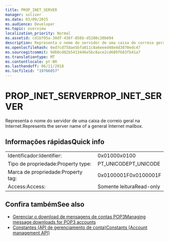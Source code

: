 ```yaml
---
title: PROP_INET_SERVER
manager: soliver
ms.date: 03/09/2015
ms.audience: Developer
ms.topic: overview
localization_priority: Normal
ms.assetid: cd1bf05a-30df-436f-856b-d5280c20b694
description: Representa o nome do servidor de uma caixa de correio geral na Internet.
ms.openlocfilehash: 6ed7cd758ae5bfa011c8a6eeed48e4d3870edc47
ms.sourcegitcommit: 9d60cd82b5413446e5bc8ace2cd689f683fb41a7
ms.translationtype: MT
ms.contentlocale: pt-BR
ms.lasthandoff: 06/11/2018
ms.locfileid: "19766057"
---
```

# <a name="propinetserver"></a><span data-ttu-id="0f9f9-103">PROP_INET_SERVER</span><span class="sxs-lookup"><span data-stu-id="0f9f9-103">PROP_INET_SERVER</span></span>

<span data-ttu-id="0f9f9-104">Representa o nome do servidor de uma caixa de correio geral na Internet.</span><span class="sxs-lookup"><span data-stu-id="0f9f9-104">Represents the server name of a general Internet mailbox.</span></span>
  
## <a name="quick-info"></a><span data-ttu-id="0f9f9-105">Informações rápidas</span><span class="sxs-lookup"><span data-stu-id="0f9f9-105">Quick info</span></span>

|||
|:-----|:-----|
|<span data-ttu-id="0f9f9-106">Identificador:</span><span class="sxs-lookup"><span data-stu-id="0f9f9-106">Identifier:</span></span>  <br/> |<span data-ttu-id="0f9f9-107">0x0100</span><span class="sxs-lookup"><span data-stu-id="0f9f9-107">0x0100</span></span>  <br/> |
|<span data-ttu-id="0f9f9-108">Tipo de propriedade:</span><span class="sxs-lookup"><span data-stu-id="0f9f9-108">Property type:</span></span>  <br/> |<span data-ttu-id="0f9f9-109">PT_UNICODE</span><span class="sxs-lookup"><span data-stu-id="0f9f9-109">PT_UNICODE</span></span>  <br/> |
|<span data-ttu-id="0f9f9-110">Marca de propriedade:</span><span class="sxs-lookup"><span data-stu-id="0f9f9-110">Property tag:</span></span>  <br/> |<span data-ttu-id="0f9f9-111">0x0100001F</span><span class="sxs-lookup"><span data-stu-id="0f9f9-111">0x0100001F</span></span>  <br/> |
|<span data-ttu-id="0f9f9-112">Access:</span><span class="sxs-lookup"><span data-stu-id="0f9f9-112">Access:</span></span>  <br/> |<span data-ttu-id="0f9f9-113">Somente leitura</span><span class="sxs-lookup"><span data-stu-id="0f9f9-113">Read-only</span></span>  <br/> |
   
## <a name="see-also"></a><span data-ttu-id="0f9f9-114">Confira também</span><span class="sxs-lookup"><span data-stu-id="0f9f9-114">See also</span></span>

- [<span data-ttu-id="0f9f9-115">Gerenciar o download de mensagens de contas POP3</span><span class="sxs-lookup"><span data-stu-id="0f9f9-115">Managing message downloads for POP3 accounts</span></span>](managing-message-downloads-for-pop3-accounts.md) 
- [<span data-ttu-id="0f9f9-116">Constantes (API de gerenciamento de conta)</span><span class="sxs-lookup"><span data-stu-id="0f9f9-116">Constants (Account management API)</span></span>](constants-account-management-api.md)

